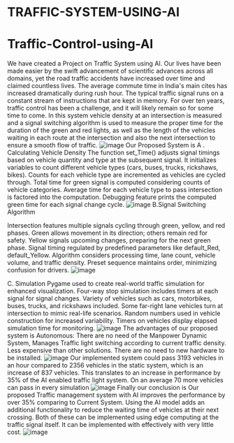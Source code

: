 ﻿# TRAFFIC-SYSTEM-USING-AI
# Traffic-Control-using-AI
We have created a Project on Traffic System using AI. Our lives have been made easier by the swift advancement of scientific advances across all domains, yet the road traffic accidents have increased over time and claimed countless lives. The average commute time in India's main cites has increased dramatically during rush hour. The typical traffic signal runs on a constant stream of instructions that are kept in memory. For over ten years, traffic control has been a challenge, and it will likely remain so for some time to come. In this system vehicle density at an intersection is measured and a signal switching algorithm is used to measure the proper time for the duration of the green and red lights, as well as the length of the vehicles waiting in each route at the intersection and also the next intersection to ensure a smooth flow of traffic.
![image](https://github.com/user-attachments/assets/7ef3f0fc-8d58-43ba-8f24-8751bb757b02) Our Proposed System is A . Calculating Vehicle Density
The function set_Time() adjusts signal timings based on vehicle quantity and type at the subsequent signal.
It initializes variables to count different vehicle types (cars, buses, trucks, rickshaws, bikes).
Counts for each vehicle type are incremented as vehicles are cycled through.
Total time for green signal is computed considering counts of vehicle categories.
Average time for each vehicle type to pass intersection is factored into the computation.
Debugging feature prints the computed green time for each signal change cycle.
![image](https://github.com/user-attachments/assets/ceb6c5fd-52fa-4fdc-a822-9f15abd07af6)
B.Signal Switching Algorithm

Intersection features multiple signals cycling through green, yellow, and red phases.
Green allows movement in its direction; others remain red for safety.
Yellow signals upcoming changes, preparing for the next green phase.
Signal timing regulated by predefined parameters like default_Red, default_Yellow.
Algorithm considers processing time, lane count, vehicle volume, and traffic density.
Preset sequence maintains order, minimizing confusion for drivers.
![image](https://github.com/user-attachments/assets/89e9f36f-f3cb-40fd-b5d6-9b11a0131526)

C. Simulation
Pygame used to create real-world traffic simulation for enhanced visualization.
Four-way stop simulation includes timers at each signal for signal changes.
Variety of vehicles such as cars, motorbikes, buses, trucks, and rickshaws included.
Some far-right lane vehicles turn at intersection to mimic real-life scenarios.
Random numbers used in vehicle construction for increased variability.
Timers on vehicles display elapsed simulation time for monitoring.
![image](https://github.com/user-attachments/assets/aaf6f9b5-6163-4cd3-8609-e0fa54224bca) The advantages of our proposed system is Autonomous: There are no need of the Manpower
Dynamic System, Manages Traffic light switching according to current traffic density.
Less expensive than other solutions.
There are no need to new hardware to be installed.
![image](https://github.com/user-attachments/assets/aeb018f9-ebd5-429e-9ad0-672711d7dc82)
Our implemented system could pass 3193 vehicles in an hour compared to 2356 vehicles in the static system, which is an increase of 837 vehicles.
This translates to an increase in performance by 35% of the AI enabled traffic light system. 
On an average 70 more vehicles can pass in every simulation
![image](https://github.com/user-attachments/assets/8a01ef05-2105-4082-b1b5-edf5289b54d5) Finally our conclusion is 
Our proposed Traffic management system with AI improves the performance by over 35% comparing to Current System.
Using the AI model adds an additional functionality to reduce the waiting time of vehicles at their next crossing.
Both of these can be implemented using edge computing at the traffic signal itself.
It can be implemented with effectively with very little cost.
![image](https://github.com/user-attachments/assets/89115b68-3727-42d1-a1fe-e0b35bb98b7d)





